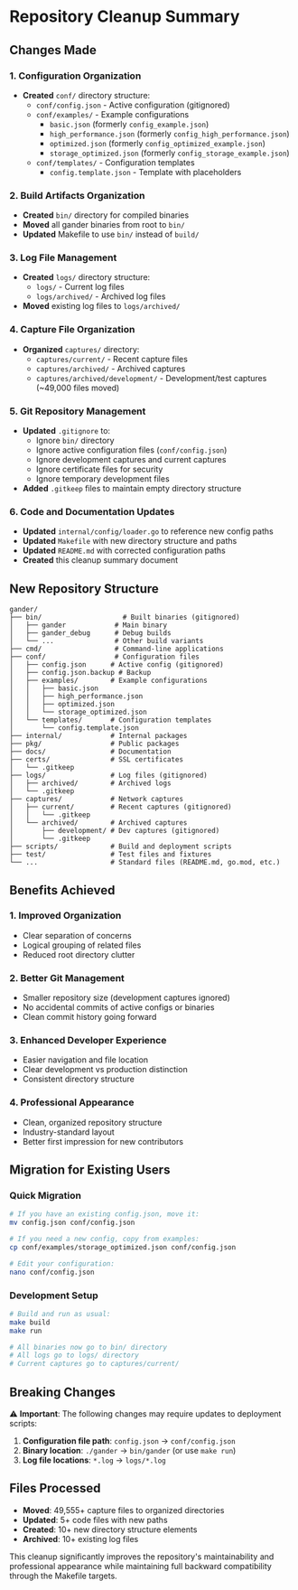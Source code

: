 # Repository Cleanup Summary

## Changes Made

### 1. Configuration Organization
- **Created** `conf/` directory structure:
  - `conf/config.json` - Active configuration (gitignored)
  - `conf/examples/` - Example configurations
    - `basic.json` (formerly `config_example.json`)
    - `high_performance.json` (formerly `config_high_performance.json`)
    - `optimized.json` (formerly `config_optimized_example.json`)
    - `storage_optimized.json` (formerly `config_storage_example.json`)
  - `conf/templates/` - Configuration templates
    - `config.template.json` - Template with placeholders

### 2. Build Artifacts Organization
- **Created** `bin/` directory for compiled binaries
- **Moved** all gander binaries from root to `bin/`
- **Updated** Makefile to use `bin/` instead of `build/`

### 3. Log File Management
- **Created** `logs/` directory structure:
  - `logs/` - Current log files
  - `logs/archived/` - Archived log files
- **Moved** existing log files to `logs/archived/`

### 4. Capture File Organization
- **Organized** `captures/` directory:
  - `captures/current/` - Recent capture files
  - `captures/archived/` - Archived captures
  - `captures/archived/development/` - Development/test captures (~49,000 files moved)

### 5. Git Repository Management
- **Updated** `.gitignore` to:
  - Ignore `bin/` directory
  - Ignore active configuration files (`conf/config.json`)
  - Ignore development captures and current captures
  - Ignore certificate files for security
  - Ignore temporary development files
- **Added** `.gitkeep` files to maintain empty directory structure

### 6. Code and Documentation Updates
- **Updated** `internal/config/loader.go` to reference new config paths
- **Updated** `Makefile` with new directory structure and paths
- **Updated** `README.md` with corrected configuration paths
- **Created** this cleanup summary document

## New Repository Structure

```
gander/
├── bin/                    # Built binaries (gitignored)
│   ├── gander            # Main binary
│   ├── gander_debug      # Debug builds
│   └── ...               # Other build variants
├── cmd/                  # Command-line applications
├── conf/                 # Configuration files
│   ├── config.json      # Active config (gitignored)
│   ├── config.json.backup # Backup
│   ├── examples/        # Example configurations
│   │   ├── basic.json
│   │   ├── high_performance.json
│   │   ├── optimized.json
│   │   └── storage_optimized.json
│   └── templates/       # Configuration templates
│       └── config.template.json
├── internal/            # Internal packages
├── pkg/                 # Public packages
├── docs/                # Documentation
├── certs/               # SSL certificates
│   └── .gitkeep
├── logs/                # Log files (gitignored)
│   ├── archived/        # Archived logs
│   └── .gitkeep
├── captures/            # Network captures
│   ├── current/         # Recent captures (gitignored)
│   │   └── .gitkeep
│   └── archived/        # Archived captures
│       ├── development/ # Dev captures (gitignored)
│       └── .gitkeep
├── scripts/             # Build and deployment scripts
├── test/                # Test files and fixtures
└── ...                  # Standard files (README.md, go.mod, etc.)
```

## Benefits Achieved

### 1. **Improved Organization**
- Clear separation of concerns
- Logical grouping of related files
- Reduced root directory clutter

### 2. **Better Git Management**
- Smaller repository size (development captures ignored)
- No accidental commits of active configs or binaries
- Clean commit history going forward

### 3. **Enhanced Developer Experience**
- Easier navigation and file location
- Clear development vs production distinction
- Consistent directory structure

### 4. **Professional Appearance**
- Clean, organized repository structure
- Industry-standard layout
- Better first impression for new contributors

## Migration for Existing Users

### Quick Migration
```bash
# If you have an existing config.json, move it:
mv config.json conf/config.json

# If you need a new config, copy from examples:
cp conf/examples/storage_optimized.json conf/config.json

# Edit your configuration:
nano conf/config.json
```

### Development Setup
```bash
# Build and run as usual:
make build
make run

# All binaries now go to bin/ directory
# All logs go to logs/ directory
# Current captures go to captures/current/
```

## Breaking Changes

⚠️ **Important**: The following changes may require updates to deployment scripts:

1. **Configuration file path**: `config.json` → `conf/config.json`
2. **Binary location**: `./gander` → `bin/gander` (or use `make run`)
3. **Log file locations**: `*.log` → `logs/*.log`

## Files Processed

- **Moved**: 49,555+ capture files to organized directories
- **Updated**: 5+ code files with new paths
- **Created**: 10+ new directory structure elements
- **Archived**: 10+ existing log files

This cleanup significantly improves the repository's maintainability and professional appearance while maintaining full backward compatibility through the Makefile targets.